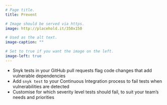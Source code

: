 ```yaml
---
# Page title.
title: Prevent

# Image should be served via https.
image: http://placehold.it/350x150

# Used as the alt text.
image-caption: ""

# Set to true if you want the image on the left.
image-left: true 
---
```


* Snyk tests in your GitHub pull requests flag code changes that add vulnerable dependencies
* Add `snyk test` to your Continuous Integration process to fail tests when vulnerabilities are detected
* Customise for which severity level tests should fail, to suit your team’s needs and priorities
